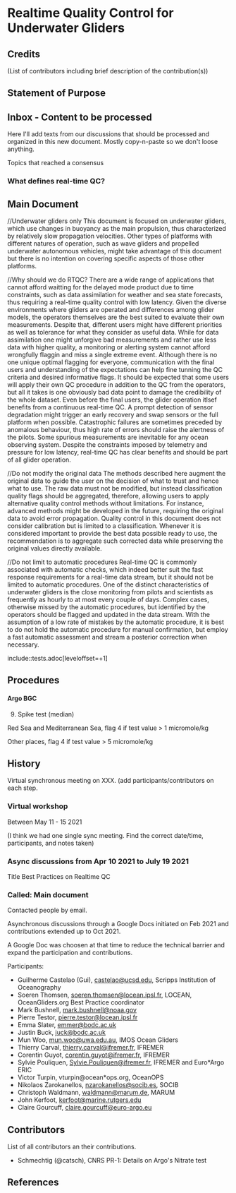 # Realtime Quality Control for Underwater Gliders

## Credits

(List of contributors including brief description of the contribution(s))

## Statement of Purpose

## Inbox - Content to be processed

Here I'll add texts from our discussions that should be processed and organized
in this new document. Mostly copy-n-paste so we don't loose anything.

Topics that reached a consensus

### What defines real-time QC?

## Main Document

//Underwater gliders only
This document is focused on underwater gliders, which use changes in buoyancy as the main propulsion, thus characterized by relatively slow propagation velocities.
Other types of platforms with different natures of operation, such as wave gliders and propelled underwater autonomous vehicles, might take advantage of this document but there is no intention on covering specific aspects of those other platforms.

//Why should we do RTQC?
There are a wide range of applications that cannot afford waitting for the delayed mode product due to time constraints, such as data assimilation for weather and sea state forecasts, thus requiring a real-time quality control with low latency. Given the diverse environments where gliders are operated and differences among glider models, the operators themselves are the best suited to evaluate their own measurements. Despite that, different users might have different priorities as well as tolerance for what they consider as useful data. While for data assimilation one might unforgive bad measurements and rather use less data with higher quality, a monitoring or alerting system cannot afford wrongfully flaggin and miss a single extreme event. Although there is no one unique optimal flagging for everyone, communication with the final users and understanding of the expectations can help fine tunning the QC criteria and desired informative flags. It should be expected that some users will apply their own QC procedure in addition to the QC from the operators, but all it takes is one obviously bad data point to damage the credibility of the whole dataset. Even before the final users, the glider operation itlsef benefits from a continuous real-time QC. A prompt detection of sensor degradation might trigger an early recovery and swap sensors or the full platform when possible. Catastrophic failures are sometimes preceded by anomalous behaviour, thus high rate of errors should raise the alertness of the pilots. Some spurious measurements are inevitable for any ocean observing system. Despite the constraints imposed by telemetry and pressure for low latency, real-time QC has clear benefits and should be part of all glider operation.

//Do not modify the original data
The methods described here augment the original data to guide the user on the decision of what to trust and hence what to use. The raw data must not be modified, but instead  classification quality flags should be aggregated, therefore, allowing users to apply alternative quality control methods without limitations. For instance, advanced methods might be developed in the future, requiring the original data to avoid error propagation. Quality control in this document does not consider calibration but is limited to a classification. Whenever it is considered important to provide the best data possible ready to use, the recommendation is to aggregate such corrected data while preserving the original values directly available.

//Do not limit to automatic procedures
Real-time QC is commonly associated with automatic checks, which indeed better suit the fast response requirements for a real-time data stream, but it should not be limited to automatic procedures. One of the distinct characteristics of underwater gliders is the close monitoring from pilots and scientists as frequently as hourly to at most every couple of days. 
Complex cases, otherwise missed by the automatic procedures, but identified by the operators should be flagged and updated in the data stream. With the assumption of a low rate of mistakes by the automatic procedure, it is best to do not hold the automatic procedure for manual confirmation, but employ a fast automatic assessment and stream a posterior correction when necessary.

include::tests.adoc[leveloffset=+1]

## Procedures

#### Argo BGC

9. Spike test (median)

Red Sea and Mediterranean Sea, flag 4 if test value > 1 micromole/kg

Other places, flag 4 if test value > 5 micromole/kg

## History

Virtual synchronous meeting on XXX.
(add participants/contributors on each step.

### Virtual workshop

Between May 11 - 15 2021

(I think we had one single sync meeting. Find the correct date/time, participants, and notes taken)

### Async discussions from Apr 10 2021 to July 19 2021
Title Best Practices on Realtime QC

### Called: Main document

Contacted people by email.

Asynchronous discussions through a Google Docs initiated on Feb 2021 and contributions extended up to Oct 2021.

A Google Doc was choosen at that time to reduce the technical barrier and expand
the participation and contributions.

Participants:

* Guilherme Castelao (Gui), castelao@ucsd.edu, Scripps Institution of Oceanography
* Soeren Thomsen, soeren.thomsen@locean.ipsl.fr,	LOCEAN, OceanGliders.org Best Practice coordinator
* Mark Bushnell, mark.bushnell@noaa.gov
* Pierre Testor, pierre.testor@locean.ipsl.fr
* Emma Slater, emmer@bodc.ac.uk
* Justin Buck, juck@bodc.ac.uk
* Mun Woo, mun.woo@uwa.edu.au,	IMOS Ocean Gliders
* Thierry Carval, thierry.carval@ifremer.fr, IFREMER
* Corentin Guyot, corentin.guyot@ifremer.fr, IFREMER
* Sylvie Pouliquen, Sylvie.Pouliquen@ifremer.fr, IFREMER and Euro*Argo ERIC
* Victor Turpin, vturpin@ocean*ops.org, OceanOPS
* Nikolaos Zarokanellos, nzarokanellos@socib.es, SOCIB
* Christoph Waldmann, waldmann@marum.de, MARUM
* John Kerfoot, kerfoot@marine.rutgers.edu
* Claire Gourcuff, claire.gourcuff@euro-argo.eu


## Contributors

List of all contributors an their contributions.

*  Schmechtig (@catsch), CNRS
   PR-1: Details on Argo's Nitrate test

## References
```{bibliography}
```
